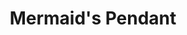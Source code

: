 ---
templateKey: blog-post
featuredpost: false
featuredimage: /assets/Mermaid's_Pendant.png
title: Mermaid's Pendant
description: Special Items
testfield: 920
---